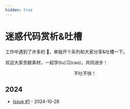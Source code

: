 ```yaml
---
hidden: true
---
```


# 迷惑代码赏析&吐槽

工作中遇到了许多的 💩，单独开个系列和大家分享&吐槽一下。

欢迎大家贡献素材，一起学(tu)习(cao)，共同进步！

<center>不吐不快！</center>

<!-- [[toc]] -->

## 2024
* [Issue #1](./issue1.md) - 2024-10-28